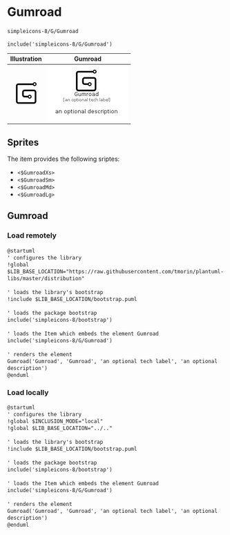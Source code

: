 # Gumroad


```text
simpleicons-8/G/Gumroad
```

```text
include('simpleicons-8/G/Gumroad')
```



| Illustration | Gumroad |
| :---: | :---: |
| ![illustration for Illustration](../../simpleicons-8/G/Gumroad.png) | ![illustration for Gumroad](../../simpleicons-8/G/Gumroad.Local.png) |



## Sprites
The item provides the following sriptes:

- `<$GumroadXs>`
- `<$GumroadSm>`
- `<$GumroadMd>`
- `<$GumroadLg>`





## Gumroad

### Load remotely
```plantuml
@startuml
' configures the library
!global $LIB_BASE_LOCATION="https://raw.githubusercontent.com/tmorin/plantuml-libs/master/distribution"

' loads the library's bootstrap
!include $LIB_BASE_LOCATION/bootstrap.puml

' loads the package bootstrap
include('simpleicons-8/bootstrap')

' loads the Item which embeds the element Gumroad
include('simpleicons-8/G/Gumroad')

' renders the element
Gumroad('Gumroad', 'Gumroad', 'an optional tech label', 'an optional description')
@enduml
```

### Load locally
```plantuml
@startuml
' configures the library
!global $INCLUSION_MODE="local"
!global $LIB_BASE_LOCATION="../.."

' loads the library's bootstrap
!include $LIB_BASE_LOCATION/bootstrap.puml

' loads the package bootstrap
include('simpleicons-8/bootstrap')

' loads the Item which embeds the element Gumroad
include('simpleicons-8/G/Gumroad')

' renders the element
Gumroad('Gumroad', 'Gumroad', 'an optional tech label', 'an optional description')
@enduml
```

